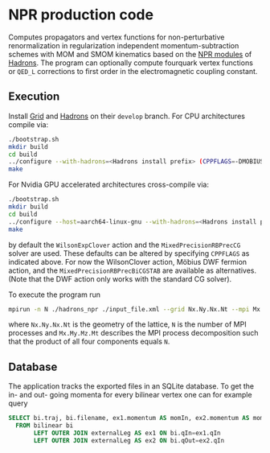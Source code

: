 # NPR production code

Computes propagators and vertex functions for non-perturbative renormalization in regularization independent momentum-subtraction schemes with MOM and SMOM kinematics based on the [NPR modules](https://github.com/aportelli/Hadrons/tree/develop/Hadrons/Modules/MNPR) of [Hadrons](https://github.com/aportelli/Hadrons).
The program can optionally compute fourquark vertex functions or `QED_L` corrections to first order in the electromagnetic coupling constant.

## Execution
Install [Grid](https://github.com/paboyle/Grid)
and [Hadrons](https://github.com/aportelli/Hadrons) on their `develop` branch.
For CPU architectures compile via:
``` bash
./bootstrap.sh
mkdir build
cd build
../configure --with-hadrons=<Hadrons install prefix> (CPPFLAGS=-DMOBIUS) (CPPFLAGS=-DBICGSTAB)
make
```
For Nvidia GPU accelerated architectures cross-compile via:
``` bash
./bootstrap.sh
mkdir build
cd build
../configure --host=aarch64-linux-gnu --with-hadrons=<Hadrons install prefix> CC=gcc CXX=nvcc CPPFLAGS="-x cu -DBICGSTAB -DWILSONCLOVER"
make
```
by default the `WilsonExpClover` action and the `MixedPrecisionRBPrecCG` solver are used. These defaults can be altered by specifying `CPPFLAGS` as indicated above. For now the WilsonClover action, Möbius DWF fermion action, and the `MixedPrecisionRBPrecBiCGSTAB` are available as alternatives. (Note that the DWF action only works with the standard CG solver).

To execute the program run
``` bash
mpirun -n N ./hadrons_npr ./input_file.xml --grid Nx.Ny.Nx.Nt --mpi Mx.My.Mz.Mt
```
where `Nx.Ny.Nx.Nt` is the geometry of the lattice, `N` is the number of MPI processes and `Mx.My.Mz.Mt` describes the MPI process decomposition such that the product of all four components equals `N`.

## Database
The application tracks the exported files in an SQLite database. To get the in- and out- going momenta for every bilinear vertex one can for example query
```sql
SELECT bi.traj, bi.filename, ex1.momentum AS momIn, ex2.momentum AS momOut
  FROM bilinear bi
       LEFT OUTER JOIN externalLeg AS ex1 ON bi.qIn=ex1.qIn
       LEFT OUTER JOIN externalLeg AS ex2 ON bi.qOut=ex2.qIn
```
